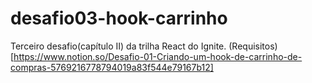 # desafio03-hook-carrinho
Terceiro desafio(capítulo II) da trilha React do Ignite.
(Requisitos)[https://www.notion.so/Desafio-01-Criando-um-hook-de-carrinho-de-compras-5769216778794019a83f544e79167b12]
